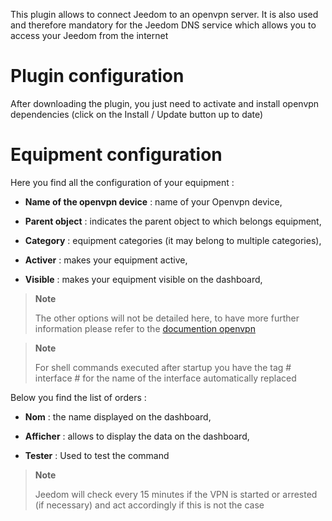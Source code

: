This plugin allows to connect Jeedom to an openvpn server. It is also
used and therefore mandatory for the Jeedom DNS service which allows you
to access your Jeedom from the internet

Plugin configuration 
=======================

After downloading the plugin, you just need to activate and
install openvpn dependencies (click on the Install / Update button
up to date)

Equipment configuration 
=============================

Here you find all the configuration of your equipment :

-   **Name of the openvpn device** : name of your Openvpn device,

-   **Parent object** : indicates the parent object to which belongs
    equipment,

-   **Category** : equipment categories (it may belong to
    multiple categories),

-   **Activer** : makes your equipment active,

-   **Visible** : makes your equipment visible on the dashboard,

> **Note**
>
> The other options will not be detailed here, to have more
> further information please refer to the [documention
> openvpn](https://openvpn.net/index.php/open-source/documentation.html)

> **Note**
>
> For shell commands executed after startup you have the tag # interface # for the name of the interface automatically replaced

Below you find the list of orders :

-   **Nom** : the name displayed on the dashboard,

-   **Afficher** : allows to display the data on the dashboard,

-   **Tester** : Used to test the command

> **Note**
>
> Jeedom will check every 15 minutes if the VPN is started or
> arrested (if necessary) and act accordingly if this is not the case
